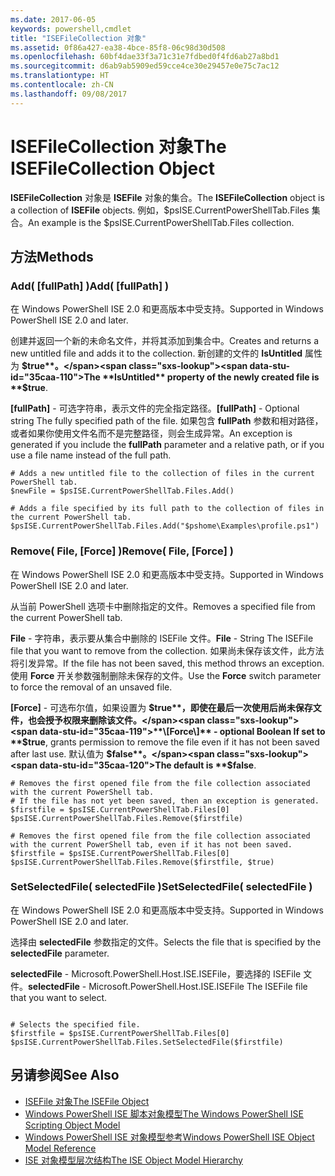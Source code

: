 ```yaml
---
ms.date: 2017-06-05
keywords: powershell,cmdlet
title: "ISEFileCollection 对象"
ms.assetid: 0f86a427-ea38-4bce-85f8-06c98d30d508
ms.openlocfilehash: 60bf4dae33f3a71c31e7fdbed0f4fd6ab27a8bd1
ms.sourcegitcommit: d6ab9ab5909ed59cce4ce30e29457e0e75c7ac12
ms.translationtype: HT
ms.contentlocale: zh-CN
ms.lasthandoff: 09/08/2017
---
```

# <a name="the-isefilecollection-object"></a><span data-ttu-id="35caa-103">ISEFileCollection 对象</span><span class="sxs-lookup"><span data-stu-id="35caa-103">The ISEFileCollection Object</span></span>
  <span data-ttu-id="35caa-104">**ISEFileCollection** 对象是 **ISEFile** 对象的集合。</span><span class="sxs-lookup"><span data-stu-id="35caa-104">The **ISEFileCollection** object is a collection of **ISEFile** objects.</span></span> <span data-ttu-id="35caa-105">例如，$psISE.CurrentPowerShellTab.Files 集合。</span><span class="sxs-lookup"><span data-stu-id="35caa-105">An example is the $psISE.CurrentPowerShellTab.Files collection.</span></span>

## <a name="methods"></a><span data-ttu-id="35caa-106">方法</span><span class="sxs-lookup"><span data-stu-id="35caa-106">Methods</span></span>

### <a name="add-fullpath-"></a><span data-ttu-id="35caa-107">Add\( \[fullPath\] \)</span><span class="sxs-lookup"><span data-stu-id="35caa-107">Add\( \[fullPath\] \)</span></span>
  <span data-ttu-id="35caa-108">在 Windows PowerShell ISE 2.0 和更高版本中受支持。</span><span class="sxs-lookup"><span data-stu-id="35caa-108">Supported in Windows PowerShell ISE 2.0 and later.</span></span> 

 <span data-ttu-id="35caa-109">创建并返回一个新的未命名文件，并将其添加到集合中。</span><span class="sxs-lookup"><span data-stu-id="35caa-109">Creates and returns a new untitled file and adds it to the collection.</span></span> <span data-ttu-id="35caa-110">新创建的文件的 **IsUntitled** 属性为 **$true**。</span><span class="sxs-lookup"><span data-stu-id="35caa-110">The **IsUntitled** property of the newly created file is **$true**.</span></span>

 <span data-ttu-id="35caa-111">**\[fullPath\]** - 可选字符串，表示文件的完全指定路径。</span><span class="sxs-lookup"><span data-stu-id="35caa-111">**\[fullPath\]** - Optional string The fully specified path of the file.</span></span> <span data-ttu-id="35caa-112">如果包含 **fullPath** 参数和相对路径，或者如果你使用文件名而不是完整路径，则会生成异常。</span><span class="sxs-lookup"><span data-stu-id="35caa-112">An exception is generated if you include the **fullPath** parameter and a relative path, or if you use a file name instead of the full path.</span></span>

```
# Adds a new untitled file to the collection of files in the current PowerShell tab.
$newFile = $psISE.CurrentPowerShellTab.Files.Add()

# Adds a file specified by its full path to the collection of files in the current PowerShell tab.
$psISE.CurrentPowerShellTab.Files.Add("$pshome\Examples\profile.ps1")

```

### <a name="remove-file-force-"></a><span data-ttu-id="35caa-113">Remove\( File, \[Force\] \)</span><span class="sxs-lookup"><span data-stu-id="35caa-113">Remove\( File, \[Force\] \)</span></span>
  <span data-ttu-id="35caa-114">在 Windows PowerShell ISE 2.0 和更高版本中受支持。</span><span class="sxs-lookup"><span data-stu-id="35caa-114">Supported in Windows PowerShell ISE 2.0 and later.</span></span> 

 <span data-ttu-id="35caa-115">从当前 PowerShell 选项卡中删除指定的文件。</span><span class="sxs-lookup"><span data-stu-id="35caa-115">Removes a specified file from the current PowerShell tab.</span></span>

 <span data-ttu-id="35caa-116">**File** - 字符串，表示要从集合中删除的 ISEFile 文件。</span><span class="sxs-lookup"><span data-stu-id="35caa-116">**File** - String The ISEFile file that you want to remove from the collection.</span></span> <span data-ttu-id="35caa-117">如果尚未保存该文件，此方法将引发异常。</span><span class="sxs-lookup"><span data-stu-id="35caa-117">If the file has not been saved, this method throws an exception.</span></span> <span data-ttu-id="35caa-118">使用 **Force** 开关参数强制删除未保存的文件。</span><span class="sxs-lookup"><span data-stu-id="35caa-118">Use the **Force** switch parameter to force the removal of an unsaved file.</span></span>

 <span data-ttu-id="35caa-119">**\[Force\]** - 可选布尔值，如果设置为 **$true**，即使在最后一次使用后尚未保存文件，也会授予权限来删除该文件。</span><span class="sxs-lookup"><span data-stu-id="35caa-119">**\[Force\]** - optional Boolean If set to **$true**, grants permission to remove the file even if it has not been saved after last use.</span></span> <span data-ttu-id="35caa-120">默认值为 **$false**。</span><span class="sxs-lookup"><span data-stu-id="35caa-120">The default is **$false**.</span></span>

```
# Removes the first opened file from the file collection associated with the current PowerShell tab.
# If the file has not yet been saved, then an exception is generated.
$firstfile = $psISE.CurrentPowerShellTab.Files[0]
$psISE.CurrentPowerShellTab.Files.Remove($firstfile)

# Removes the first opened file from the file collection associated with the current PowerShell tab, even if it has not been saved.
$firstfile = $psISE.CurrentPowerShellTab.Files[0]
$psISE.CurrentPowerShellTab.Files.Remove($firstfile, $true)
```

### <a name="setselectedfile-selectedfile-"></a><span data-ttu-id="35caa-121">SetSelectedFile\( selectedFile \)</span><span class="sxs-lookup"><span data-stu-id="35caa-121">SetSelectedFile\( selectedFile \)</span></span>
  <span data-ttu-id="35caa-122">在 Windows PowerShell ISE 2.0 和更高版本中受支持。</span><span class="sxs-lookup"><span data-stu-id="35caa-122">Supported in Windows PowerShell ISE 2.0 and later.</span></span> 

 <span data-ttu-id="35caa-123">选择由 **selectedFile** 参数指定的文件。</span><span class="sxs-lookup"><span data-stu-id="35caa-123">Selects the file that is specified by the **selectedFile** parameter.</span></span>

 <span data-ttu-id="35caa-124">**selectedFile** - Microsoft.PowerShell.Host.ISE.ISEFile，要选择的 ISEFile 文件。</span><span class="sxs-lookup"><span data-stu-id="35caa-124">**selectedFile** - Microsoft.PowerShell.Host.ISE.ISEFile The ISEFile file that you want to select.</span></span>

```

# Selects the specified file.
$firstfile = $psISE.CurrentPowerShellTab.Files[0]
$psISE.CurrentPowerShellTab.Files.SetSelectedFile($firstfile)

```

## <a name="see-also"></a><span data-ttu-id="35caa-125">另请参阅</span><span class="sxs-lookup"><span data-stu-id="35caa-125">See Also</span></span>
- [<span data-ttu-id="35caa-126">ISEFile 对象</span><span class="sxs-lookup"><span data-stu-id="35caa-126">The ISEFile Object</span></span>](The-ISEFile-Object.md) 
- [<span data-ttu-id="35caa-127">Windows PowerShell ISE 脚本对象模型</span><span class="sxs-lookup"><span data-stu-id="35caa-127">The Windows PowerShell ISE Scripting Object Model</span></span>](The-Windows-PowerShell-ISE-Scripting-Object-Model.md) 
- [<span data-ttu-id="35caa-128">Windows PowerShell ISE 对象模型参考</span><span class="sxs-lookup"><span data-stu-id="35caa-128">Windows PowerShell ISE Object Model Reference</span></span>](Windows-PowerShell-ISE-Object-Model-Reference.md) 
- [<span data-ttu-id="35caa-129">ISE 对象模型层次结构</span><span class="sxs-lookup"><span data-stu-id="35caa-129">The ISE Object Model Hierarchy</span></span>](The-ISE-Object-Model-Hierarchy.md)
